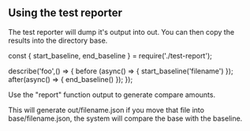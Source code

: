 Using the test reporter
-----------------------

The test reporter will dump it's output into out.  You can then copy
the results into the directory base.

const { start_baseline, end_baseline } = require('./test-report');

describe('foo',() => {
before (async() => {
  start_baseline('filename')
});
after(async() => {
  end_baseline()
});
});

Use the "report" function output to generate compare amounts.

This will generate out/filename.json if you move that file into
base/filename.json, the system will compare the base with the
baseline.


